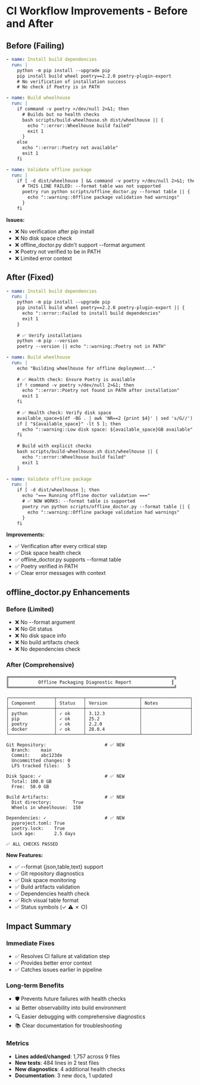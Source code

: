 # CI Workflow Improvements - Before and After

## Before (Failing)

```yaml
- name: Install build dependencies
  run: |
    python -m pip install --upgrade pip
    pip install build wheel poetry==2.2.0 poetry-plugin-export
    # No verification of installation success
    # No check if Poetry is in PATH

- name: Build wheelhouse
  run: |
    if command -v poetry >/dev/null 2>&1; then
      # Builds but no health checks
      bash scripts/build-wheelhouse.sh dist/wheelhouse || {
        echo "::error::Wheelhouse build failed"
        exit 1
      }
    else
      echo "::error::Poetry not available"
      exit 1
    fi

- name: Validate offline package
  run: |
    if [ -d dist/wheelhouse ] && command -v poetry >/dev/null 2>&1; then
      # THIS LINE FAILED: --format table was not supported
      poetry run python scripts/offline_doctor.py --format table || {
        echo "::warning::Offline package validation had warnings"
      }
    fi
```

**Issues:**
- ❌ No verification after pip install
- ❌ No disk space check
- ❌ offline_doctor.py didn't support --format argument
- ❌ Poetry not verified to be in PATH
- ❌ Limited error context

## After (Fixed)

```yaml
- name: Install build dependencies
  run: |
    python -m pip install --upgrade pip
    pip install build wheel poetry==2.2.0 poetry-plugin-export || {
      echo "::error::Failed to install build dependencies"
      exit 1
    }
    
    # ✅ Verify installations
    python -m pip --version
    poetry --version || echo "::warning::Poetry not in PATH"

- name: Build wheelhouse
  run: |
    echo "Building wheelhouse for offline deployment..."
    
    # ✅ Health check: Ensure Poetry is available
    if ! command -v poetry >/dev/null 2>&1; then
      echo "::error::Poetry not found in PATH after installation"
      exit 1
    fi
    
    # ✅ Health check: Verify disk space
    available_space=$(df -BG . | awk 'NR==2 {print $4}' | sed 's/G//')
    if [ "${available_space}" -lt 5 ]; then
      echo "::warning::Low disk space: ${available_space}GB available"
    fi
    
    # Build with explicit checks
    bash scripts/build-wheelhouse.sh dist/wheelhouse || {
      echo "::error::Wheelhouse build failed"
      exit 1
    }

- name: Validate offline package
  run: |
    if [ -d dist/wheelhouse ]; then
      echo "=== Running offline doctor validation ==="
      # ✅ NOW WORKS: --format table is supported
      poetry run python scripts/offline_doctor.py --format table || {
        echo "::warning::Offline package validation had warnings"
      }
    fi
```

**Improvements:**
- ✅ Verification after every critical step
- ✅ Disk space health check
- ✅ offline_doctor.py supports --format table
- ✅ Poetry verified in PATH
- ✅ Clear error messages with context

## offline_doctor.py Enhancements

### Before (Limited)
- ❌ No --format argument
- ❌ No Git status
- ❌ No disk space info
- ❌ No build artifacts check
- ❌ No dependencies check

### After (Comprehensive)

```
╔══════════════════════════════════════════════════════════════╗
║           Offline Packaging Diagnostic Report               ║
╚══════════════════════════════════════════════════════════════╝

┌─────────────────┬──────────┬────────────────────┬──────────────────┐
│ Component       │ Status   │ Version            │ Notes            │
├─────────────────┼──────────┼────────────────────┼──────────────────┤
│ python          │ ✓ ok     │ 3.12.3             │                  │
│ pip             │ ✓ ok     │ 25.2               │                  │
│ poetry          │ ✓ ok     │ 2.2.0              │                  │
│ docker          │ ✓ ok     │ 28.0.4             │                  │
└─────────────────┴──────────┴────────────────────┴──────────────────┘

Git Repository:                      # ✅ NEW
  Branch:    main
  Commit:    abc123de
  Uncommitted changes: 0
  LFS tracked files:   5

Disk Space: ✓                        # ✅ NEW
  Total: 100.0 GB
  Free:  50.0 GB

Build Artifacts:                     # ✅ NEW
  Dist directory:        True
  Wheels in wheelhouse:  150

Dependencies: ✓                      # ✅ NEW
  pyproject.toml: True
  poetry.lock:    True
  Lock age:       2.5 days

✅ ALL CHECKS PASSED
```

**New Features:**
- ✅ --format {json,table,text} support
- ✅ Git repository diagnostics
- ✅ Disk space monitoring
- ✅ Build artifacts validation
- ✅ Dependencies health check
- ✅ Rich visual table format
- ✅ Status symbols (✓ ⚠ ✗ ○)

## Impact Summary

### Immediate Fixes
- ✅ Resolves CI failure at validation step
- ✅ Provides better error context
- ✅ Catches issues earlier in pipeline

### Long-term Benefits
- 🛡️ Prevents future failures with health checks
- 📊 Better observability into build environment
- 🔍 Easier debugging with comprehensive diagnostics
- 📚 Clear documentation for troubleshooting

### Metrics
- **Lines added/changed**: 1,757 across 9 files
- **New tests**: 484 lines in 2 test files
- **New diagnostics**: 4 additional health checks
- **Documentation**: 3 new docs, 1 updated
